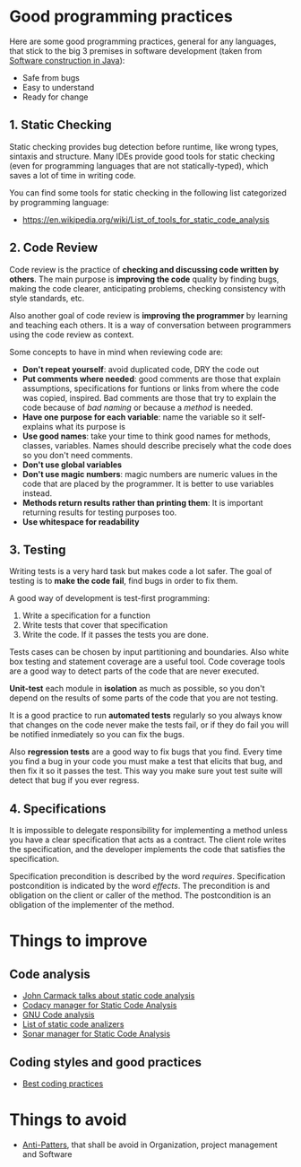 # Good programming practices

Here are some good programming practices, general for any languages, that stick to the big 3 premises in software development (taken from [Software construction in Java](https://www.edx.org/es/course/software-construction-java-mitx-6-005-1x)):

- Safe from bugs
- Easy to understand
- Ready for change

## 1. Static Checking

Static checking provides bug detection before runtime, like wrong types, sintaxis and structure. Many IDEs provide good tools for static checking (even for programming languages that are not statically-typed), which saves a lot of time in writing code.

You can find some tools for static checking in the following list categorized by programming language:

* https://en.wikipedia.org/wiki/List_of_tools_for_static_code_analysis

## 2. Code Review

Code review is the practice of **checking and discussing code written by others**. The main purpose is **improving the code** quality by finding bugs, making the code clearer, anticipating problems, checking consistency with style standards, etc.

Also another goal of code review is **improving the programmer** by learning and teaching each others. It is a way of conversation between programmers using the code review as context.

Some concepts to have in mind when reviewing code are:
- **Don't repeat yourself**: avoid duplicated code, DRY the code out
- **Put comments where needed**: good comments are those that explain assumptions, specifications for funtions or links from where the code was copied, inspired. Bad comments are those that try to explain the code because of *bad naming* or because a *method* is needed.
- **Have one purpose for each variable**: name the variable so it self-explains what its purpose is
- **Use good names**: take your time to think good names for methods, classes, variables. Names should describe precisely what the code does so you don't need comments.
- **Don't use global variables**
- **Don't use magic numbers**: magic numbers are numeric values in the code that are placed by the programmer. It is better to use variables instead.
- **Methods return results rather than printing them**: It is important returning results for testing purposes too.
- **Use whitespace for readability**

## 3. Testing

Writing tests is a very hard task but makes code a lot safer. The goal of testing is to **make the code fail**, find bugs in order to fix them.

A good way of development  is test-first programming:
1. Write a specification for a function
2. Write tests that cover that specification
3. Write the code. If it passes the tests you are done.

Tests cases can be chosen by input partitioning and boundaries. Also white box testing and statement coverage are a useful tool. Code coverage tools are a good way to detect parts of the code that are never executed.

**Unit-test** each module in **isolation** as much as possible, so you don't depend on the results of some parts of the code that you are not testing.

It is a good practice to run **automated tests** regularly so you always know that changes on the code never make the tests fail, or if they do fail you will be notified inmediately so you can fix the bugs.

Also **regression tests** are a good way to fix bugs that you find. Every time you find a bug in your code you must make a test that elicits that bug, and then fix it so it passes the test. This way you make sure yout test suite will detect that bug if you ever regress.

## 4. Specifications

It is impossible to delegate responsibility for implementing a method unless you have a clear specification that acts as a contract. The client role writes the specification, and the developer implements the code that satisfies the specification.

Specification precondition is described by the word *requires*. Specification postcondition is indicated by the word *effects*. The precondition is and obligation on the client or caller of the method. The postcondition is an obligation of the implementer of the method.

# Things to improve

## Code analysis

* [John Carmack talks about static code analysis](http://www.viva64.com/en/a/0087/)
* [Codacy manager for Static Code Analysis](http://blog.codacy.com/2016/02/08/automate-your-code-reviews-with-codacy/)
* [GNU Code analysis](https://www.gnu.org/software/hurd/open_issues/code_analysis.html)
* [List of static code analizers](http://spinroot.com/static/)
* [Sonar manager for Static Code Analysis](https://en.wikipedia.org/wiki/SonarQube)

## Coding styles and good practices

* [Best coding practices](https://en.wikipedia.org/wiki/Best_coding_practices)

# Things to avoid

* [Anti-Patters](https://en.wikipedia.org/wiki/Anti-pattern), that shall be avoid in Organization, project management and Software
